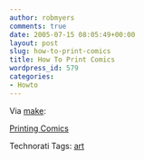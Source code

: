```yaml
---
author: robmyers
comments: true
date: 2005-07-15 08:05:49+00:00
layout: post
slug: how-to-print-comics
title: How To Print Comics
wordpress_id: 579
categories:
- Howto
---
```


  
Via [make](http://www.makezine.com/blog/archive/2005/07/how_to_print_co.html):  


  
[Printing Comics](http://stripedb.freeshell.org/printing_comics.html)  


  


Technorati Tags: [art](http://technorati.com/tag/art)

  


